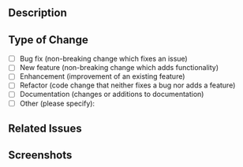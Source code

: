 ## Description

<!-- A clear and concise description of the changes included in this PR. -->

## Type of Change

<!-- Mark with an "x" the ones that apply -->

- [ ] Bug fix (non-breaking change which fixes an issue)
- [ ] New feature (non-breaking change which adds functionality)
- [ ] Enhancement (improvement of an existing feature)
- [ ] Refactor (code change that neither fixes a bug nor adds a feature)
- [ ] Documentation (changes or additions to documentation)
- [ ] Other (please specify):

## Related Issues

<!-- Related to [Trello Card](https://trello.com/card) -->

## Screenshots

<!-- If applicable, include screenshots showing the visual changes. -->
